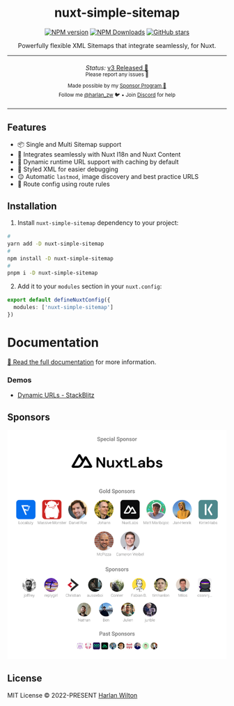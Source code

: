 <h1 align='center'>nuxt-simple-sitemap</h1>

<p align="center">
<a href='https://github.com/harlan-zw/nuxt-simple-sitemap/actions/workflows/test.yml'>
</a>
<a href="https://www.npmjs.com/package/nuxt-simple-sitemap" target="__blank"><img src="https://img.shields.io/npm/v/nuxt-simple-sitemap?style=flat&colorA=002438&colorB=28CF8D" alt="NPM version"></a>
<a href="https://www.npmjs.com/package/nuxt-simple-sitemap" target="__blank"><img alt="NPM Downloads" src="https://img.shields.io/npm/dm/nuxt-simple-sitemap?flat&colorA=002438&colorB=28CF8D"></a>
<a href="https://github.com/harlan-zw/nuxt-simple-sitemap" target="__blank"><img alt="GitHub stars" src="https://img.shields.io/github/stars/harlan-zw/nuxt-simple-sitemap?flat&colorA=002438&colorB=28CF8D"></a>
</p>


<p align="center">
Powerfully flexible XML Sitemaps that integrate seamlessly, for Nuxt.
</p>

<p align="center">
<table>
<tbody>
<td align="center">
<img width="800" height="0" /><br>
<i>Status:</i> <a href="https://github.com/harlan-zw/nuxt-simple-sitemap/releases/tag/v3.0.0">v3 Released 🎉</a></b> <br>
<sup> Please report any issues 🐛</sup><br>
<sub>Made possible by my <a href="https://github.com/sponsors/harlan-zw">Sponsor Program 💖</a><br> Follow me <a href="https://twitter.com/harlan_zw">@harlan_zw</a> 🐦 • Join <a href="https://discord.gg/275MBUBvgP">Discord</a> for help</sub><br>
<img width="800" height="0" />
</td>
</tbody>
</table>
</p>

## Features

- 📦 Single and Multi Sitemap support
- 🤝 Integrates seamlessly with Nuxt I18n and Nuxt Content
- 🤖 Dynamic runtime URL support with caching by default
- 🎨 Styled XML for easier debugging
- 😌 Automatic `lastmod`, image discovery and best practice URLS
- 🔄 Route config using route rules

## Installation

1. Install `nuxt-simple-sitemap` dependency to your project:

```bash
#
yarn add -D nuxt-simple-sitemap
#
npm install -D nuxt-simple-sitemap
#
pnpm i -D nuxt-simple-sitemap
```


2. Add it to your `modules` section in your `nuxt.config`:

```ts
export default defineNuxtConfig({
  modules: ['nuxt-simple-sitemap']
})
```

# Documentation

[📖 Read the full documentation](https://nuxtseo.com/sitemap) for more information.


### Demos

-  [Dynamic URLs - StackBlitz](https://stackblitz.com/edit/nuxt-starter-dyraxc?file=server%2Fapi%2F_sitemap-urls.ts)

## Sponsors

<p align="center">
  <a href="https://raw.githubusercontent.com/harlan-zw/static/main/sponsors.svg">
    <img src='https://raw.githubusercontent.com/harlan-zw/static/main/sponsors.svg'/>
  </a>
</p>


## License

MIT License © 2022-PRESENT [Harlan Wilton](https://github.com/harlan-zw)

